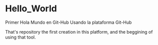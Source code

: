 # Hello_World
Primer Hola Mundo en Git-Hub
Usando la plataforma Git-Hub

That's repository the first creation in this platform, and the beggining of using that tool.
